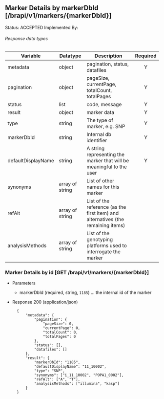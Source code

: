 ## Marker Details by markerDbId [/brapi/v1/markers/{markerDbId}]

Status: ACCEPTED
Implemented By: 

###### Response data types
|Variable|Datatype|Description|Required|  
|------|------|------|:-----:|
|metadata|object|pagination, status, datafiles|Y|
|pagination|object|pageSize, currentPage, totalCount, totalPages|Y|
|status|list|code, message|Y|
|result|object|marker data|Y|
|type|string|The type of marker, e.g. SNP|Y|
|markerDbId|string|Internal db identifier|Y|
|defaultDisplayName|string|A string representing the marker that will be meaningful to the user|Y|
|synonyms|array of string|List of other names for this marker||
|refAlt|array of string|List of the reference (as the first item) and alternatives (the remaining items)||
|analysisMethods|array of string|List of the genotyping platforms used to interrogate the marker||

### Marker Details by id [GET /brapi/v1/markers/{markerDbId}]
+ Parameters
    + markerDbId (required, string, `1185`) ... the internal id of the marker
    
+ Response 200 (application/json)

        {
            "metadata": {                
                "pagination": {
                    "pageSize": 0,
                    "currentPage": 0,
                    "totalCount": 0,
                    "totalPages": 0
                },
                "status": [],
                "datafiles": []
            },
            "result": {
                "markerDbId": "1185",
                "defaultDisplayName": "11_10002",
                "type": "SNP",
                "synonyms": ["i_11_10002", "POPA1_0002"],
                "refAlt": ["A", "T"],
                "analysisMethods": ["illumina", "kasp"]
            }
        }

